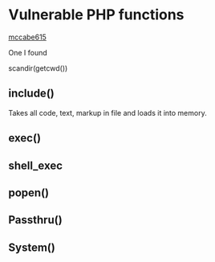 # Vulnerable PHP functions

[mccabe615](https://gist.github.com/mccabe615/b0907514d34b2de088c4996933ea1720)


One I found 

scandir(getcwd())

## include()
Takes all code, text, markup in file and loads it into memory.



## exec()

## shell_exec

## popen()

## Passthru()

## System()
